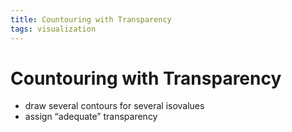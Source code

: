 ```yaml
---
title: Countouring with Transparency
tags: visualization
---
```


# Countouring with Transparency
- draw several contours for several isovalues
- assign “adequate” transparency












































